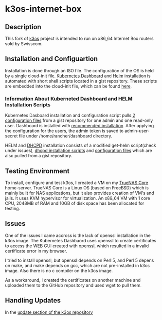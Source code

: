 # k3os-internet-box
## Description
This fork of [k3os](https://github.com/rancher/k3os) project is intended to run on x86_64 Internet Box routers sold by Swisscom.

## Installation and Configuartion
Installation is done through an ISO file. The configuration of the OS is held by a single cloud-init file. [Kubernetes Dashboard](https://github.com/kubernetes/dashboard) and [Helm](https://github.com/helm/helm) installation is automated with short shell scripts located in a gist repository. These scripts are embedded into the cloud-init file, which can be found [here](https://gist.github.com/Alpostros/414f9630a2629589de71a2ca736072ed). 

### Information About Kuberneted Dashboard and HELM Installation Scripts
Kubernetes Dasboard installation and configuration script pulls [2 configuration files](https://gist.github.com/Alpostros/fbcbbc6f8dac482a5d306841200c53d6) from a gist repository for one admin and one read-only user. Dashboard is installed with [recommended installation](https://raw.githubusercontent.com/kubernetes/dashboard/v2.6.1/aio/deploy/recommended.yaml). After applying the configuration for the users, the admin token is saved to admin-user-secret file under /home/rancher/dashboard directory. 

HELM and [DHCPD](https://artifacthub.io/packages/helm/pnnl-miscscripts/dhcpd) installation consists of a modified get-helm script(check under issues), [dhcpd installation scripts](https://gist.github.com/Alpostros/414f9630a2629589de71a2ca736072ed#file-install-helm-and-configure-dhcpd-sh) and [configuration files](https://gist.github.com/Alpostros/0fc9825cffdad80be3a9fb95581e37ad) which are also pulled from a gist repository.

## Testing Environment
To install, configure and test k3os, I created a VM on my [TrueNAS Core](https://www.truenas.com/truenas-core/) home-server. TrueNAS Core is a Linux OS (based on FreeBSD) which is mainly built for NAS applications, but it also provides creation of VM's and jails. It uses KVM hypervisor for virtualization. An x86_64 VM with 1 core CPU, 2048MB of RAM and 10GB of disk space has been allocated for testing.

## Issues 

One of the issues I came accross is the lack of openssl installation in the k3os image. The Kubernetes Dashbaord uses openssl to create certificates to access the WEB GUI created with openssl, which resulted in a invalid certificate error in my browser. 

I tried to install openssl, but openssl depends on Perl 5, and Perl 5 depens on make, and make depends on gcc, which are not pre-installed in k3os image. Also there is no c compiler on the k3os image.

As a workaround, I created the certificates on another machine and uploaded them to the GitHub repository and used wget to pull them. 


## Handling Updates
In the [update section of the k3os repository]()

